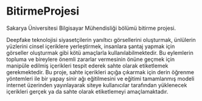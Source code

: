 # BitirmeProjesi
 Sakarya Üniversitesi Bilgisayar Mühendisliği bölümü bitirme projesi.

Deepfake teknolojisi siyasetçilerin yanıltıcı görsellerini oluşturmak, ünlülerin
yüzlerini cinsel içeriklere yerleştirmek, insanlara şantaj yapmak için görseller
oluşturmak gibi kötü amaçlarla kullanılabilmektedir. Bu eylemlerin topluma ve
bireylere önemli zararlar vermesinin önüne geçmek için manipüle edilmiş içerikleri
tespit ederek sahte olarak etiketlemek gerekmektedir.
Bu proje, sahte içerikleri açığa çıkarmak için derin öğrenme yöntemleri ile bir yapay
sinir ağı eğitilmesini ve eğitimi tamamlanmış modeli internet üzerinden yayınlayarak
siteye kullanıcılar tarafından yüklenecek içerikleri gerçek ya da sahte olarak
etiketlemeyi amaçlamaktadır.
